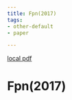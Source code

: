 ```yaml
---
title: Fpn(2017)
tags:
- other-default
- paper

---
```


[local pdf](../../../pdfs/2017-FPN.pdf)

# Fpn(2017)
